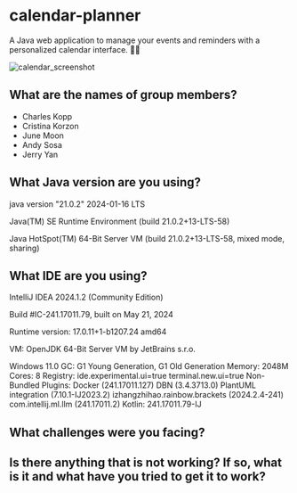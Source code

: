 # calendar-planner
A Java web application to manage your events and reminders with a personalized calendar interface. 📅✨

![calendar_screenshot](https://github.com/JerryTYan/calendar-planner/assets/88555376/b7e973c0-114a-49fa-8657-b0723bedf173)

## What are the names of group members?
- Charles Kopp
- Cristina Korzon
- June Moon
- Andy Sosa
- Jerry Yan

## What Java version are you using?
java version "21.0.2" 2024-01-16 LTS

Java(TM) SE Runtime Environment (build 21.0.2+13-LTS-58)

Java HotSpot(TM) 64-Bit Server VM (build 21.0.2+13-LTS-58, mixed mode, sharing)

## What IDE are you using?
IntelliJ IDEA 2024.1.2 (Community Edition)

Build #IC-241.17011.79, built on May 21, 2024

Runtime version: 17.0.11+1-b1207.24 amd64

VM: OpenJDK 64-Bit Server VM by JetBrains s.r.o.

Windows 11.0
GC: G1 Young Generation, G1 Old Generation
Memory: 2048M
Cores: 8
Registry:
  ide.experimental.ui=true
  terminal.new.ui=true
Non-Bundled Plugins:
  Docker (241.17011.127)
  DBN (3.4.3713.0)
  PlantUML integration (7.10.1-IJ2023.2)
  izhangzhihao.rainbow.brackets (2024.2.4-241)
  com.intellij.ml.llm (241.17011.2)
Kotlin: 241.17011.79-IJ

## What challenges were you facing?


## Is there anything that is not working? If so, what is it and what have you tried to get it to work?
